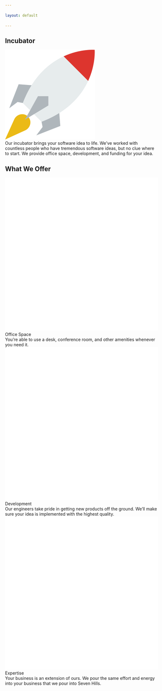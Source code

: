 ```yaml
---

layout: default

---
```


<section class="sh-intro">
    <div class="sh-tagline">
        <h2 class="sh-header-lines"><span>Incubator</span></h2>
        <div id="incubatorFeature" >
            <img src="/images/incubator-color.svg" alt="Incubator" />
        </div>
    </div>
    <div class="sh-description">
Our incubator brings your software idea to life. We’ve worked with countless people who have tremendous software ideas, but no clue where to start. We provide office space, development, and funding for your idea.    </div>
</section>

<section class="sh-dark-band">
    <h2 class="sh-dark-band-header">What We Offer</h2>
    <div class="vertical-steps">
        <div class="step">
            <div class="step-icon">
                <img src="/images/office-white.svg" alt="Office Space" />
            </div>
            <div class="step-content">
                <div class="step-title">
                    Office Space
                </div>
                <div>You’re able to use a desk, conference room, and other amenities whenever you need it.</div>
            </div>
        </div>
        <div class="step">
            <div class="step-icon">
                <img src="/images/tools-white.svg" alt="Development" />
            </div>
            <div class="step-content">
                <div class="step-title">
                    Development
                </div>
                <div>Our engineers take pride in getting new products off the ground. We’ll make sure your idea is implemented with the highest quality.</div>
            </div>
        </div>
        <div class="step">
            <div class="step-icon">
                <img src="/images/lightbulb-white.svg" alt="Expertise" />
            </div>
            <div class="step-content">
                <div class="step-title">
                    Expertise
                </div>
                <div>Your business is an extension of ours. We pour the same effort and energy into your business that we pour into Seven Hills.</div>
            </div>
        </div>
    </div>
</section>
